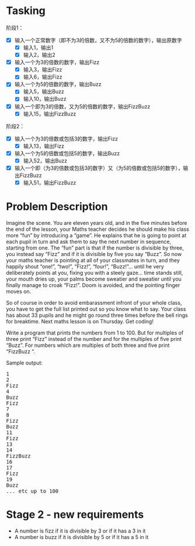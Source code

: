 # Tasking
阶段1：
* [x] 输入一个正常数字（即不为3的倍数，又不为5的倍数的数字），输出原数字
    * [x] 输入1，输出1
    * [x] 输入2，输出2
* [x] 输入一个为3的倍数的数字，输出Fizz
    * [x] 输入3，输出Fizz
    * [x] 输入6，输出Fizz
* [x] 输入一个为5的倍数的数字，输出Buzz
    * [x] 输入5，输出Buzz
    * [x] 输入10，输出Buzz
* [x] 输入一个即为3的倍数，又为5的倍数的数字，输出FizzBuzz
    * [x] 输入15，输出FizzBuzz

阶段2：
* [x] 输入一个为3的倍数或包括3的数字，输出Fizz
    * [x] 输入13，输出Fizz
* [x] 输入一个为5的倍数或包括5的数字，输出Buzz
    * [x] 输入52，输出Buzz
* [x] 输入一个即（为3的倍数或包括3的数字）又（为5的倍数或包括5的数字），输出FizzBuzz
    * [x] 输入51，输出FizzBuzz

# Problem Description

Imagine the scene. You are eleven years old, and in the five minutes before the end of the lesson, your Maths teacher decides he should make his class more “fun” by introducing a “game”. He explains that he is going to point at each pupil in turn and ask them to say the next number in sequence, starting from one. The “fun” part is that if the number is divisible by three, you instead say “Fizz” and if it is divisible by five you say “Buzz”. So now your maths teacher is pointing at all of your classmates in turn, and they happily shout “one!”, “two!”, “Fizz!”, “four!”, “Buzz!”… until he very deliberately points at you, fixing you with a steely gaze… time stands still, your mouth dries up, your palms become sweatier and sweatier until you finally manage to croak “Fizz!”. Doom is avoided, and the pointing finger moves on.

So of course in order to avoid embarassment infront of your whole class, you have to get the full list printed out so you know what to say. Your class has about 33 pupils and he might go round three times before the bell rings for breaktime. Next maths lesson is on Thursday. Get coding!

Write a program that prints the numbers from 1 to 100. But for multiples of three print “Fizz” instead of the number and for the multiples of five print “Buzz”. For numbers which are multiples of both three and five print “FizzBuzz “.

Sample output:

<pre>
1
2
Fizz
4
Buzz
Fizz
7
8
Fizz
Buzz
11
Fizz
13
14
FizzBuzz
16
17
Fizz
19
Buzz
... etc up to 100
</pre>

# Stage 2 - new requirements
 * A number is fizz if it is divisible by 3 or if it has a 3 in it
 * A number is buzz if it is divisible by 5 or if it has a 5 in it